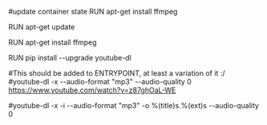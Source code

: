 #update container state
RUN apt-get install ffmpeg

RUN apt-get update

RUN apt-get install ffmpeg

RUN pip install --upgrade youtube-dl

#This should be added to ENTRYPOINT, at least a variation of it :/
#youtube-dl -x --audio-format "mp3" --audio-quality 0 https://www.youtube.com/watch?v=z87ghOaL-WE

#youtube-dl -x -i --audio-format "mp3" -o %(title)s.%(ext)s --audio-quality 0 

